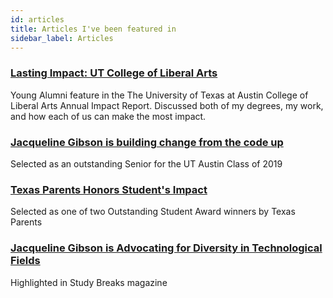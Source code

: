 ```yaml
---
id: articles
title: Articles I've been featured in
sidebar_label: Articles
---
```


### [Lasting Impact: UT College of Liberal Arts](https://issuu.com/collegeofliberalarts/docs/annual_impact_report_18_19/30)
Young Alumni feature in the The University of Texas at Austin College of Liberal Arts Annual Impact Report. Discussed both of my degrees, my work, and how each of us can make the most impact.

### [Jacqueline Gibson is building change from the code up](https://news.utexas.edu/2019/05/15/jacqueline-gibson-is-building-change-from-the-code-up/?utm_source=facebook&utm_medium=referral&utm_campaign=&fbclid=IwAR3kbkNRZaoSVy0wzWnkVbhZ3yuLnXMnxoYOLbilGiy_L5aEky0kGJyBHUU) 
Selected as an outstanding Senior for the UT Austin Class of 2019

### [Texas Parents Honors Student's Impact](https://utcampuslifeupdate.tumblr.com/post/184062806533/texas-parents-honors-students-impact)
Selected as one of two Outstanding Student Award winners by Texas Parents

### [Jacqueline Gibson is Advocating for Diversity in Technological Fields](https://studybreaks.com/students/university-texas-jacqueline-gibson/)
Highlighted in Study Breaks magazine
